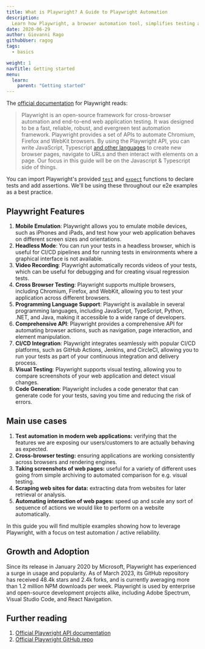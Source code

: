 ```yaml
---
title: What is Playwright? A Guide to Playwright Automation
description: 
  Learn how Playwright, a browser automation tool, simplifies testing across Chrome, Firefox, and WebKit. Start building more reliable web applications today.
date: 2020-06-29
author: Giovanni Rago
githubUser: ragog
tags:
  - basics

weight: 1
navTitle: Getting started
menu:
  learn:
    parent: "Getting started"
---
```


The [official documentation](https://playwright.dev/) for Playwright reads:



> Playwright is an open-source framework for cross-browser automation and end-to-end web application testing. It was designed to be a fast, reliable, robust, and evergreen test automation framework. Playwright provides a set of APIs to automate Chromium, Firefox and WebKit browsers. By using the Playwright API, you can write JavaScript, Typescript [and other languages](https://playwright.dev/docs/languages) to create new browser pages, navigate to URLs and then interact with elements on a page. Our focus in this guide will be on the Javascript & Typescript side of things.

You can import Playwright's provided [`test`](https://playwright.dev/docs/api/class-test) and [`expect`](https://jestjs.io/docs/expect) functions to declare tests and add assertions. We'll be using these throughout our e2e examples as a best practice. 
<!-- more -->

## Playwright Features

1. **Mobile Emulation**: Playwright allows you to emulate mobile devices, such as iPhones and iPads, and test how your web application behaves on different screen sizes and orientations.
2. **Headless Mode**: You can run your tests in a headless browser, which is useful for CI/CD pipelines and for running tests in environments where a graphical interface is not available.
3. **Video Recording**: Playwright automatically records videos of your tests, which can be useful for debugging and for creating visual regression tests.
4. **Cross Browser Testing**: Playwright supports multiple browsers, including Chromium, Firefox, and WebKit, allowing you to test your application across different browsers.
5. **Programming Language Support**: Playwright is available in several programming languages, including JavaScript, TypeScript, Python, .NET, and Java, making it accessible to a wide range of developers.
6. **Comprehensive API**: Playwright provides a comprehensive API for automating browser actions, such as navigation, page interaction, and element manipulation.
7. **CI/CD Integration**: Playwright integrates seamlessly with popular CI/CD platforms, such as GitHub Actions, Jenkins, and CircleCI, allowing you to run your tests as part of your continuous integration and delivery process.
8. **Visual Testing**: Playwright supports visual testing, allowing you to compare screenshots of your web application and detect visual changes.
9. **Code Generation**: Playwright includes a code generator that can generate code for your tests, saving you time and reducing the risk of errors.



## Main use cases
1. **Test automation in modern web applications:** verifying that the features we are exposing our users/customers to are actually behaving as expected.
2. **Cross-browser testing:** ensuring applications are working consistently across browsers and rendering engines.
3. **Taking screenshots of web pages:** useful for a variety of different uses going from simple archiving to automated comparison for e.g. visual testing.
4. **Scraping web sites for data:** extracting data from websites for later retrieval or analysis.
5. **Automating interaction of web pages:** speed up and scale any sort of sequence of actions we would like to perform on a website automatically.

In this guide you will find multiple examples showing how to leverage Playwright, with a focus on test automation / active reliability.

## Growth and Adoption

Since its release in January 2020 by Microsoft, Playwright has experienced a surge in usage and popularity. As of March 2023, its GitHub repository has received 48.4k stars and 2.4k forks, and is currently averaging more than 1.2 million NPM downloads per week. Playwright is used by enterprise and open-source development projects alike, including Adobe Spectrum, Visual Studio Code, and React Navigation.

## Further reading
1. [Official Playwright API documentation](https://playwright.dev/)
2. [Official Playwright GitHub repo](https://github.com/microsoft/playwright)
